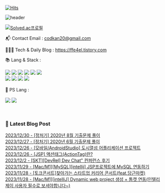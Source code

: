 [![Hits](https://hits.seeyoufarm.com/api/count/incr/badge.svg?url=https%3A%2F%2Fgithub.com%2Fffe4el&count_bg=%23FF7676&title_bg=%23000000&icon=openai.svg&icon_color=%23E5A0A0&title=hits&edge_flat=false)](https://hits.seeyoufarm.com)


![header](https://capsule-render.vercel.app/api?type=waving&color=auto&height=300&section=header&text=SOLA%20GITHUB🎀&fontSize=90&animation=fadeIn&fontAlignY=38&desc=studying%20GenerativeAI%20and%20FullStack&descAlignY=51&descAlign=62)

<!-- 백준레벨 -->
[![Solved.ac프로필](http://mazassumnida.wtf/api/v2/generate_badge?boj=codkan)](https://solved.ac/백준아이디)
</div>

📬  Contact Email : codkan20@gmail.com

👨🏻‍💻  Tech & Daily Blog : https://ffe4el.tistory.com

<!-- 사용하는 언어와 도구들 -->
📚  Lang & Stack :<br><br>
<img src="https://img.shields.io/badge/python-3776AB?style=for-the-badge&logo=python&logoColor=white">
<img src="https://img.shields.io/badge/c++-00599C?style=for-the-badge&logo=c%2B%2B&logoColor=white">
<img src="https://img.shields.io/badge/java-007396?style=for-the-badge&logo=java&logoColor=white">
<img src="https://img.shields.io/badge/html5-E34F26?style=for-the-badge&logo=html5&logoColor=white">
<img src="https://img.shields.io/badge/css-1572B6?style=for-the-badge&logo=css3&logoColor=white">
<img src="https://img.shields.io/badge/javascript-F7DF1E?style=for-the-badge&logo=javascript&logoColor=black"><br>
<img src="https://img.shields.io/badge/spring-6DB33F?style=for-the-badge&logo=spring&logoColor=white">
<img src="https://img.shields.io/badge/springboot-6DB33F?style=for-the-badge&logo=springboot&logoColor=white">
<img src="https://img.shields.io/badge/django-092E20?style=for-the-badge&logo=django&logoColor=white">
<img src="https://img.shields.io/badge/flask-000000?style=for-the-badge&logo=flask&logoColor=white">
<br><br>
🧩  PS Lang :<br><br>
<img src="https://img.shields.io/badge/python-3776AB?style=for-the-badge&logo=python&logoColor=white">
<img src="https://img.shields.io/badge/c++-00599C?style=for-the-badge&logo=c%2B%2B&logoColor=white">

<br> 

<h3>🤩 Latest Blog Post</h3>



[2023/12/30 - [정처기] 2020년 8월 기출문제 풀이](https://ffe4el.tistory.com/113) <br>
[2023/12/27 - [정처기] 2020년 6월 기출문제 풀이](https://ffe4el.tistory.com/112) <br>
[2023/12/26 - [모바일/AndroidStudio] 도시열섬 어플리케이션 프로젝트](https://ffe4el.tistory.com/111) <br>
[2023/12/26 - [JSP] 액션태그(ActionTag)란?](https://ffe4el.tistory.com/110) <br>
[2023/12/2 - [SKT][DevRel] Dev Chat" 컨퍼런스 후기](https://ffe4el.tistory.com/109) <br>
[2023/11/29 - [Mac/M1][MySQL][intellij] JSP프로젝트에 MySQL 연동하기](https://ffe4el.tistory.com/108) <br>
[2023/11/28 - [토크콘서트]찾아가는 스타트업 커리어 콘서트(feat.당근마켓)](https://ffe4el.tistory.com/107) <br>
[2023/11/28 - [Mac/M1][intelliJ] Dynamic web project 생성 + 톰캣 연동(인텔리제이 사용자 필수로 보셔야합니다~)](https://ffe4el.tistory.com/106) <br>
